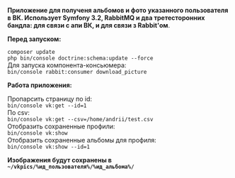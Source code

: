 **Приложение для полученя альбомов и фото указанного пользователя в ВК.
Использует Symfony 3.2, RabbitMQ и два третесторонних бандла: для связи с апи ВК, и для связи з Rabbit'ом**.


**Перед запуском:** <br>

`composer update`<br>
`php bin/console doctrine:schema:update --force`<br>
Для запуска компонента-консьюмера:<br>
`bin/console rabbit:consumer download_picture`


**Работа приложения:** <br>

Пропарсить страницу по id: <br>
`bin/console vk:get --id=1`<br>
По csv:<br> 
`bin/console vk:get --csv=/home/andrii/test.csv`<br>
Отобразить сохраненные профили:<br>
`bin/console vk:show`<br>
Отобразить сохраненные альбомы для профиля:<br>
`bin/console vk:show --id=1`

**Изображения будут сохранены в `~/vkpics/%ид_пользователя%/%ид_альбома%/`**
